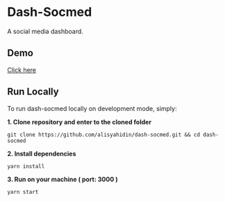 Dash-Socmed
=====================================

A social media dashboard.

Demo
----
[Click here](https://github.com/alisyahidin/dash-socmed)

Run Locally
------------

To run dash-socmed locally on development mode, simply:

**1. Clone repository and enter to the cloned folder**
```console
git clone https://github.com/alisyahidin/dash-socmed.git && cd dash-socmed
```

**2. Install dependencies**
```console
yarn install
```

**3. Run on your machine ( port: 3000 )**
```console
yarn start
```